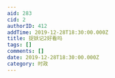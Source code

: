```yaml
---
aid: 283
cid: 2
authorID: 412
addTime: 2019-12-28T18:30:00.000Z
title: 捉妖记2好看吗
tags: []
comments: []
date: 2019-12-28T18:30:00.000Z
category: 时政
---
```



